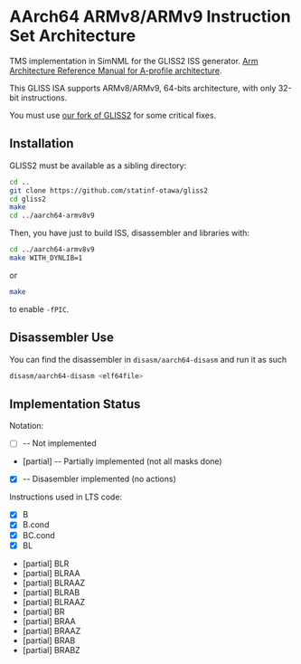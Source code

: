 # AArch64 ARMv8/ARMv9 Instruction Set Architecture

TMS implementation in SimNML for the GLISS2 ISS generator. [Arm Architecture Reference Manual for A-profile architecture](https://developer.arm.com/documentation/ddi0487/latest).

This GLISS ISA supports ARMv8/ARMv9, 64-bits architecture, with only 32-bit instructions.

You must use [our fork of GLISS2](https://github.com/statinf-otawa/gliss2) for some critical fixes.

## Installation

GLISS2 must be available as a sibling directory:

```sh
cd ..
git clone https://github.com/statinf-otawa/gliss2
cd gliss2
make
cd ../aarch64-armv8v9
```

Then, you have just to build ISS, disassembler and libraries with:

```sh
cd ../aarch64-armv8v9
make WITH_DYNLIB=1
```

or

```sh
make
```

to enable `-fPIC`.

## Disassembler Use

You can find the disassembler in `disasm/aarch64-disasm` and run it as such

```sh
disasm/aarch64-disasm <elf64file>
```

## Implementation Status

Notation:
* [ ] -- Not implemented
* [partial] -- Partially implemented (not all masks done)
* [x] -- Disasembler implemented (no actions)

Instructions used in LTS code:

- [x] B
- [x] B.cond
- [x] BC.cond
- [x] BL
- [partial] BLR
- [partial] BLRAA
- [partial] BLRAAZ
- [partial] BLRAB
- [partial] BLRAAZ
- [partial] BR
- [partial] BRAA
- [partial] BRAAZ
- [partial] BRAB
- [partial] BRABZ